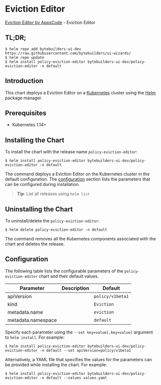 # Eviction Editor

[Eviction Editor by AppsCode](https://byte.builders) - Eviction Editor

## TL;DR;

```console
$ helm repo add bytebuilders-ui-dev https://raw.githubusercontent.com/bytebuilders/ui-wizards/
$ helm repo update
$ helm install policy-eviction-editor bytebuilders-ui-dev/policy-eviction-editor -n default
```

## Introduction

This chart deploys a Eviction Editor on a [Kubernetes](http://kubernetes.io) cluster using the [Helm](https://helm.sh) package manager.

## Prerequisites

- Kubernetes 1.14+

## Installing the Chart

To install the chart with the release name `policy-eviction-editor`:

```console
$ helm install policy-eviction-editor bytebuilders-ui-dev/policy-eviction-editor -n default
```

The command deploys a Eviction Editor on the Kubernetes cluster in the default configuration. The [configuration](#configuration) section lists the parameters that can be configured during installation.

> **Tip**: List all releases using `helm list`

## Uninstalling the Chart

To uninstall/delete the `policy-eviction-editor`:

```console
$ helm delete policy-eviction-editor -n default
```

The command removes all the Kubernetes components associated with the chart and deletes the release.

## Configuration

The following table lists the configurable parameters of the `policy-eviction-editor` chart and their default values.

|     Parameter      | Description |     Default      |
|--------------------|-------------|------------------|
| apiVersion         |             | `policy/v1beta1` |
| kind               |             | `Eviction`       |
| metadata.name      |             | `eviction`       |
| metadata.namespace |             | `default`        |


Specify each parameter using the `--set key=value[,key=value]` argument to `helm install`. For example:

```console
$ helm install policy-eviction-editor bytebuilders-ui-dev/policy-eviction-editor -n default --set apiVersion=policy/v1beta1
```

Alternatively, a YAML file that specifies the values for the parameters can be provided while
installing the chart. For example:

```console
$ helm install policy-eviction-editor bytebuilders-ui-dev/policy-eviction-editor -n default --values values.yaml
```
